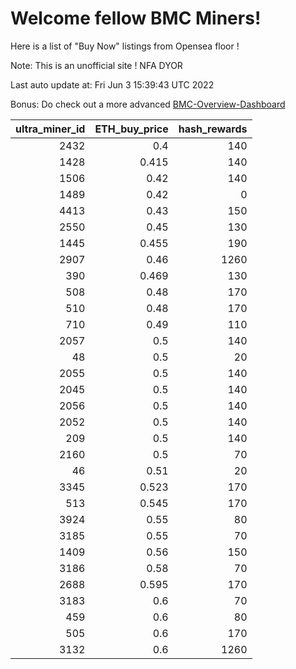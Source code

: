 # Welcome fellow BMC Miners!
Here is a list of "Buy Now" listings from Opensea floor !

Note: This is an unofficial site ! NFA DYOR

Last auto update at: Fri Jun  3 15:39:43 UTC 2022

Bonus: Do check out a more advanced [BMC-Overview-Dashboard](https://dune.com/defifunk/BMC-Overview-Dashboard)


|   ultra_miner_id |   ETH_buy_price |   hash_rewards |
|-----------------:|----------------:|---------------:|
|             2432 |           0.4   |            140 |
|             1428 |           0.415 |            140 |
|             1506 |           0.42  |            140 |
|             1489 |           0.42  |              0 |
|             4413 |           0.43  |            150 |
|             2550 |           0.45  |            130 |
|             1445 |           0.455 |            190 |
|             2907 |           0.46  |           1260 |
|              390 |           0.469 |            130 |
|              508 |           0.48  |            170 |
|              510 |           0.48  |            170 |
|              710 |           0.49  |            110 |
|             2057 |           0.5   |            140 |
|               48 |           0.5   |             20 |
|             2055 |           0.5   |            140 |
|             2045 |           0.5   |            140 |
|             2056 |           0.5   |            140 |
|             2052 |           0.5   |            140 |
|              209 |           0.5   |            140 |
|             2160 |           0.5   |             70 |
|               46 |           0.51  |             20 |
|             3345 |           0.523 |            170 |
|              513 |           0.545 |            170 |
|             3924 |           0.55  |             80 |
|             3185 |           0.55  |             70 |
|             1409 |           0.56  |            150 |
|             3186 |           0.58  |             70 |
|             2688 |           0.595 |            170 |
|             3183 |           0.6   |             70 |
|              459 |           0.6   |             80 |
|              505 |           0.6   |            170 |
|             3132 |           0.6   |           1260 |